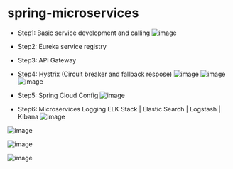# spring-microservices 

- Step1: Basic service development and calling
![image](https://user-images.githubusercontent.com/69948118/176315360-7926c799-b9f0-4109-afa5-bed427a6d0b3.png)

- Step2: Eureka service registry
- Step3: API Gateway 
- Step4: Hystrix (Circuit breaker and fallback respose)
![image](https://user-images.githubusercontent.com/69948118/176322239-328fe046-1c6b-4bc9-92d1-396b995a05b0.png)
![image](https://user-images.githubusercontent.com/69948118/176322280-b64bb01c-3faa-425e-a67d-85f4096b6371.png)
![image](https://user-images.githubusercontent.com/69948118/176322320-73ef04d9-185c-4ee0-9e30-1f68fd9292dc.png)

- Step5: Spring Cloud Config
 ![image](https://user-images.githubusercontent.com/69948118/176323585-311c073c-948d-4822-8c30-89e8b7a5d8f1.png)

- Step6: Microservices Logging ELK Stack | Elastic Search | Logstash | Kibana
![image](https://user-images.githubusercontent.com/69948118/176345736-cbc1ee2d-8a87-41f0-8d64-cf1e38110e15.png)

![image](https://user-images.githubusercontent.com/69948118/176345833-b580dc9b-5d7f-45dc-94f6-0b0e3caaf29c.png)

![image](https://user-images.githubusercontent.com/69948118/176345871-29b280ff-97e6-4d5e-ab4c-f2f34ba29a7a.png)

![image](https://user-images.githubusercontent.com/69948118/176345996-76fdd697-1401-4bc0-acdf-3368e2ba4081.png)

